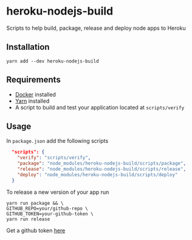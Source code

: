 # heroku-nodejs-build

Scripts to help build, package, release and deploy node apps to Heroku

## Installation

    yarn add --dev heroku-nodejs-build

## Requirements

* [Docker](https://www.docker.com/) installed
* [Yarn](https://yarnpkg.com) installed
* A script to build and test your application located at `scripts/verify`

## Usage

In `package.json` add the following scripts

``` json
  "scripts": {
    "verify": "scripts/verify",
    "package": "node_modules/heroku-nodejs-build/scripts/package",
    "release": "node_modules/heroku-nodejs-build/scripts/release",
    "deploy": "node_modules/heroku-nodejs-build/scripts/deploy"
  }
```

To release a new version of your app run

    yarn run package && \
    GITHUB_REPO=your/github-repo \
    GITHUB_TOKEN=your-github-token \
    yarn run release

Get a github token [here](https://github.com/settings/tokens)


